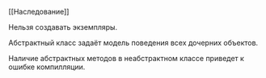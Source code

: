[[Наследование]]

Нельзя создавать экземпляры.

Абстрактный класс задаёт модель поведения всех дочерних объектов.

Наличие абстрактных методов в неабстрактном классе приведет к ошибке компилляции.

